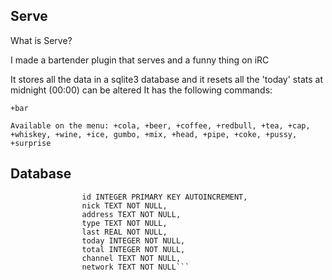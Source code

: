 ## Serve

What is Serve?

I made a bartender plugin that serves and a funny thing on iRC

It stores all the data in a sqlite3 database
and it resets all the 'today' stats at midnight (00:00) can be altered 
It has the following commands:

`+bar`

`Available on the menu: +cola, +beer, +coffee, +redbull, +tea, +cap, +whiskey, +wine, +ice, gumbo, +mix, +head, +pipe, +coke, +pussy, +surprise`


## Database

```CREATE TABLE IF NOT EXISTS servestats (
                id INTEGER PRIMARY KEY AUTOINCREMENT,
                nick TEXT NOT NULL,
                address TEXT NOT NULL,
                type TEXT NOT NULL,
                last REAL NOT NULL,
                today INTEGER NOT NULL,
                total INTEGER NOT NULL,
                channel TEXT NOT NULL,
                network TEXT NOT NULL```
